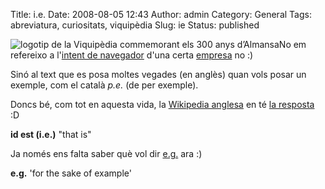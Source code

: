 Title: i.e.
Date: 2008-08-05 12:43
Author: admin
Category: General
Tags: abreviatura, curiositats, viquipèdia
Slug: ie
Status: published

<img src="http://gil.badall.net/wp-content/uploads/2007/04/wiki-ca.png" data-align="right" alt="logotip de la Viquipèdia commemorant els 300 anys d’Almansa" />No em refereixo a l'<a href="http://ca.wikipedia.org/wiki/Internet_Explorer" target="_blank" rel="noopener">intent de navegador</a> d'una certa <a href="http://ca.wikipedia.org/wiki/Microsoft" target="_blank" rel="noopener">empresa</a> no :)

Sinó al text que es posa moltes vegades (en anglès) quan vols posar un exemple, com el català *p.e.* (de per exemple).

Doncs bé, com tot en aquesta vida, la <a href="http://en.wikipedia.org/wiki/" target="_blank" rel="noopener">Wikipedia anglesa</a> en té <a href="http://en.wikipedia.org/wiki/I.e.#I" target="_blank" rel="noopener">la resposta</a> :D

**id est <span class="small">(i.e.)</span>**<span id="illud.2Fid_est"></span> "that is"

Ja només ens falta saber què vol dir <a href="http://en.wikipedia.org/wiki/E.g.#E" target="_blank" rel="noopener">e.g.</a> ara :)

**e.g.** 'for the sake of example'
